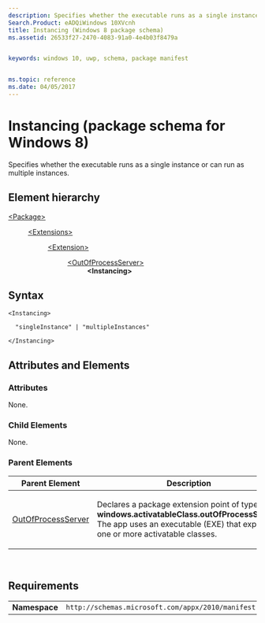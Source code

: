 ```yaml
---
description: Specifies whether the executable runs as a single instance or can run as multiple instances.
Search.Product: eADQiWindows 10XVcnh
title: Instancing (Windows 8 package schema)
ms.assetid: 26533f27-2470-4083-91a0-4e4b03f8479a


keywords: windows 10, uwp, schema, package manifest


ms.topic: reference
ms.date: 04/05/2017
---
```


# Instancing (package schema for Windows 8)


Specifies whether the executable runs as a single instance or can run as multiple instances.

## Element hierarchy

<dl>
<dt><a href="element-package.md">&lt;Package&gt;</a></dt>
<dd>
<dl>
<dt><a href="element-extensions.md">&lt;Extensions&gt;</a></dt>
<dd>
<dl>
<dt><a href="element-extension.md">&lt;Extension&gt;</a></dt>
<dd>
<dl>
<dt><a href="element-outofprocessserver.md">&lt;OutOfProcessServer&gt;</a></dt>
<dd><b>&lt;Instancing&gt;</b></dd>
</dl>
</dd>
</dl>
</dd>
</dl>
</dd>
</dl>

## Syntax

``` syntax
<Instancing>

  "singleInstance" | "multipleInstances"

</Instancing>
```

## Attributes and Elements


### Attributes

None.

### Child Elements

None.

### Parent Elements

<table>
<colgroup>
<col width="50%" />
<col width="50%" />
</colgroup>
<thead>
<tr class="header">
<th>Parent Element</th>
<th>Description</th>
</tr>
</thead>
<tbody>
<tr class="odd">
<td><a href="element-outofprocessserver.md">OutOfProcessServer</a> </td>
<td><p>Declares a package extension point of type <strong>windows.activatableClass.outOfProcessServer</strong>. The app uses an executable (EXE) that exposes one or more activatable classes.</p></td>
</tr>
</tbody>
</table>

 

## Requirements

|               |                                                             |
|---------------|-------------------------------------------------------------|
| **Namespace** | `http://schemas.microsoft.com/appx/2010/manifest` |

 

 




